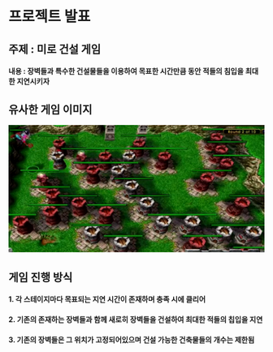 # 프로젝트 발표

## 주제 : 미로 건설 게임
 #### 내용 : 장벽들과 특수한 건설물들을 이용하여 목표한 시간만큼 동안 적들의 침입을 최대한 지연시키자

## 유사한 게임 이미지
 ![github](./img/game_img.jpg) 

## 게임 진행 방식 
 #### 1. 각 스테이지마다 목표되는 지연 시간이 존재하며 충족 시에 클리어
 #### 2. 기존의 존재하는 장벽들과 함께 새로히 장벽들을 건설하여 최대한 적들의 칩입을 지연
 #### 3. 기존의 장벽들은 그 위치가 고정되어있으며 건설 가능한 건축물들의 개수는 제한됨
 

